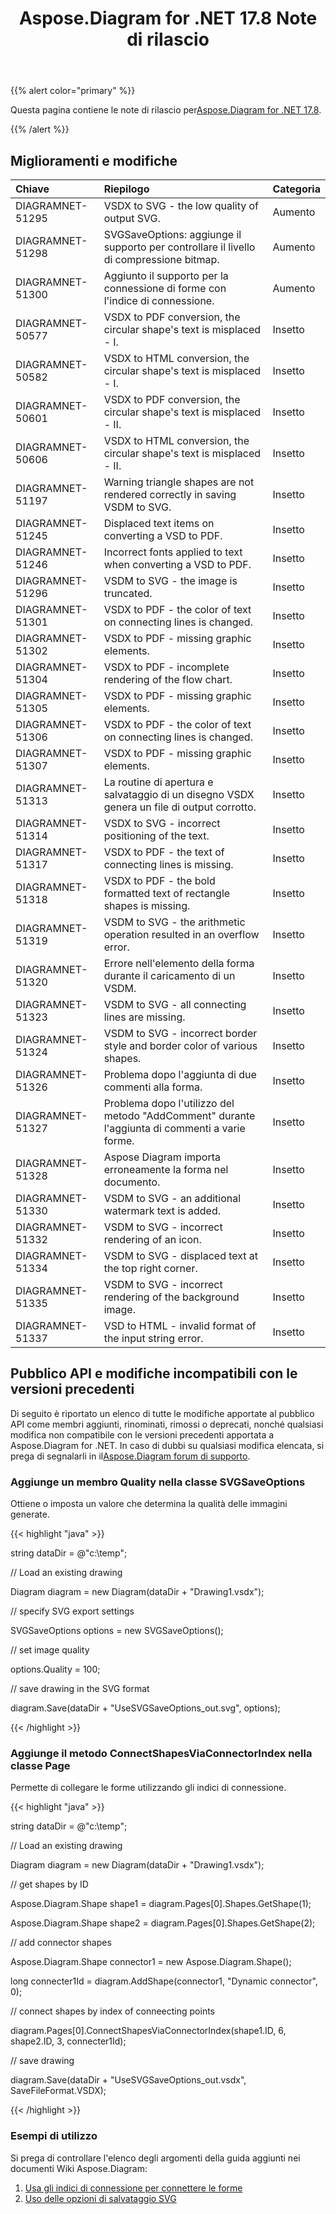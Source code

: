 ﻿---
title: Aspose.Diagram for .NET 17.8 Note di rilascio
type: docs
weight: 50
url: /it/net/aspose-diagram-for-net-17-8-release-notes/
---
{{% alert color="primary" %}} 

 Questa pagina contiene le note di rilascio per[Aspose.Diagram for .NET 17.8](https://www.nuget.org/packages/Aspose.Diagram/17.8.0).

{{% /alert %}} 
## **Miglioramenti e modifiche**

|**Chiave**|**Riepilogo**|**Categoria**|
|:- |:- |:- |
|DIAGRAMNET-51295|VSDX to SVG - the low quality of output SVG.|Aumento|
|DIAGRAMNET-51298|SVGSaveOptions: aggiunge il supporto per controllare il livello di compressione bitmap.|Aumento|
|DIAGRAMNET-51300|Aggiunto il supporto per la connessione di forme con l'indice di connessione.|Aumento|
|DIAGRAMNET-50577|VSDX to PDF conversion, the circular shape's text is misplaced - I.|Insetto|
|DIAGRAMNET-50582|VSDX to HTML conversion, the circular shape's text is misplaced - I.|Insetto|
|DIAGRAMNET-50601|VSDX to PDF conversion, the circular shape's text is misplaced - II.|Insetto|
|DIAGRAMNET-50606|VSDX to HTML conversion, the circular shape's text is misplaced - II.|Insetto|
|DIAGRAMNET-51197|Warning triangle shapes are not rendered correctly in saving VSDM to SVG.|Insetto|
|DIAGRAMNET-51245|Displaced text items on converting a VSD to PDF.|Insetto|
|DIAGRAMNET-51246|Incorrect fonts applied to text when converting a VSD to PDF.|Insetto|
|DIAGRAMNET-51296|VSDM to SVG - the image is truncated.|Insetto|
|DIAGRAMNET-51301|VSDX to PDF - the color of text on connecting lines is changed.|Insetto|
|DIAGRAMNET-51302|VSDX to PDF - missing graphic elements.|Insetto|
|DIAGRAMNET-51304|VSDX to PDF - incomplete rendering of the flow chart.|Insetto|
|DIAGRAMNET-51305|VSDX to PDF - missing graphic elements.|Insetto|
|DIAGRAMNET-51306|VSDX to PDF - the color of text on connecting lines is changed.|Insetto|
|DIAGRAMNET-51307|VSDX to PDF - missing graphic elements.|Insetto|
|DIAGRAMNET-51313|La routine di apertura e salvataggio di un disegno VSDX genera un file di output corrotto.|Insetto|
|DIAGRAMNET-51314|VSDX to SVG - incorrect positioning of the text.|Insetto|
|DIAGRAMNET-51317|VSDX to PDF - the text of connecting lines is missing.|Insetto|
|DIAGRAMNET-51318|VSDX to PDF - the bold formatted text of rectangle shapes is missing.|Insetto|
|DIAGRAMNET-51319|VSDM to SVG - the arithmetic operation resulted in an overflow error.|Insetto|
|DIAGRAMNET-51320|Errore nell'elemento della forma durante il caricamento di un VSDM.|Insetto|
|DIAGRAMNET-51323|VSDM to SVG - all connecting lines are missing.|Insetto|
|DIAGRAMNET-51324|VSDM to SVG - incorrect border style and border color of various shapes.|Insetto|
|DIAGRAMNET-51326|Problema dopo l'aggiunta di due commenti alla forma.|Insetto|
|DIAGRAMNET-51327|Problema dopo l'utilizzo del metodo "AddComment" durante l'aggiunta di commenti a varie forme.|Insetto|
|DIAGRAMNET-51328|Aspose Diagram importa erroneamente la forma nel documento.|Insetto|
|DIAGRAMNET-51330|VSDM to SVG - an additional watermark text is added.|Insetto|
|DIAGRAMNET-51332|VSDM to SVG - incorrect rendering of an icon.|Insetto|
|DIAGRAMNET-51334|VSDM to SVG - displaced text at the top right corner.|Insetto|
|DIAGRAMNET-51335|VSDM to SVG - incorrect rendering of the background image.|Insetto|
|DIAGRAMNET-51337|VSD to HTML - invalid format of the input string error.|Insetto|
## **Pubblico API e modifiche incompatibili con le versioni precedenti**
Di seguito è riportato un elenco di tutte le modifiche apportate al pubblico API come membri aggiunti, rinominati, rimossi o deprecati, nonché qualsiasi modifica non compatibile con le versioni precedenti apportata a Aspose.Diagram for .NET. In caso di dubbi su qualsiasi modifica elencata, si prega di segnalarli in il[Aspose.Diagram forum di supporto](https://forum.aspose.com/c/diagram/17).
### **Aggiunge un membro Quality nella classe SVGSaveOptions**
Ottiene o imposta un valore che determina la qualità delle immagini generate.

{{< highlight "java" >}}

 string dataDir = @"c:\temp\";

// Load an existing drawing

Diagram diagram = new Diagram(dataDir + "Drawing1.vsdx");

// specify SVG export settings

SVGSaveOptions options = new SVGSaveOptions();

// set image quality

options.Quality = 100;

// save drawing in the SVG format

diagram.Save(dataDir + "UseSVGSaveOptions_out.svg", options);

{{< /highlight >}}
### **Aggiunge il metodo ConnectShapesViaConnectorIndex nella classe Page**
Permette di collegare le forme utilizzando gli indici di connessione.

{{< highlight "java" >}}

 string dataDir = @"c:\temp\";

// Load an existing drawing

Diagram diagram = new Diagram(dataDir + "Drawing1.vsdx");

// get shapes by ID

Aspose.Diagram.Shape shape1 = diagram.Pages[0].Shapes.GetShape(1);

Aspose.Diagram.Shape shape2 = diagram.Pages[0].Shapes.GetShape(2);

// add connector shapes

Aspose.Diagram.Shape connector1 = new Aspose.Diagram.Shape();

long connecter1Id = diagram.AddShape(connector1, "Dynamic connector", 0);

// connect shapes by index of conneecting points

diagram.Pages[0].ConnectShapesViaConnectorIndex(shape1.ID, 6, shape2.ID, 3, connecter1Id);

// save drawing

diagram.Save(dataDir + "UseSVGSaveOptions_out.vsdx", SaveFileFormat.VSDX);

{{< /highlight >}}
### **Esempi di utilizzo**
Si prega di controllare l'elenco degli argomenti della guida aggiunti nei documenti Wiki Aspose.Diagram:

1. [Usa gli indici di connessione per connettere le forme](https://docs.aspose.com/diagram/net/add-retrieve-copy-and-read-visio-shape-data/#use-connection-indexes-to-connect-shapes)
1. [Uso delle opzioni di salvataggio SVG](https://docs.aspose.com/diagram/net/save-visio-document/)
